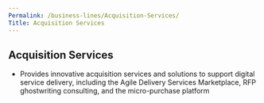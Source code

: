 ```yaml
---
Permalink: /business-lines/Acquisition-Services/
Title: Acquisition Services 
---
```


## Acquisition Services 

- Provides innovative acquisition services and solutions to support digital service delivery, including the Agile Delivery Services Marketplace, RFP ghostwriting consulting, and the micro-purchase platform
